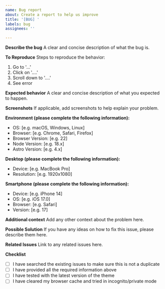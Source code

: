 ```yaml
---
name: Bug report
about: Create a report to help us improve
title: '[BUG] '
labels: bug
assignees: ''

---
```


**Describe the bug**
A clear and concise description of what the bug is.

**To Reproduce**
Steps to reproduce the behavior:
1. Go to '...'
2. Click on '....'
3. Scroll down to '....'
4. See error

**Expected behavior**
A clear and concise description of what you expected to happen.

**Screenshots**
If applicable, add screenshots to help explain your problem.

**Environment (please complete the following information):**
 - OS: [e.g. macOS, Windows, Linux]
 - Browser: [e.g. Chrome, Safari, Firefox]
 - Browser Version: [e.g. 22]
 - Node Version: [e.g. 18.x]
 - Astro Version: [e.g. 4.x]

**Desktop (please complete the following information):**
 - Device: [e.g. MacBook Pro]
 - Resolution: [e.g. 1920x1080]

**Smartphone (please complete the following information):**
 - Device: [e.g. iPhone 14]
 - OS: [e.g. iOS 17.0]
 - Browser: [e.g. Safari]
 - Version: [e.g. 17]

**Additional context**
Add any other context about the problem here.

**Possible Solution**
If you have any ideas on how to fix this issue, please describe them here.

**Related Issues**
Link to any related issues here.

**Checklist**
- [ ] I have searched the existing issues to make sure this is not a duplicate
- [ ] I have provided all the required information above
- [ ] I have tested with the latest version of the theme
- [ ] I have cleared my browser cache and tried in incognito/private mode